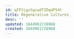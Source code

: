 ```yaml
---
id: qfFVjgsSgcwdTZDq4P54t
title: Regenerative Cultures
desc: ''
updated: 1644961726968
created: 1644961726968
---
```


